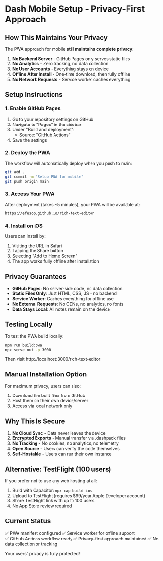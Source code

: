 # Dash Mobile Setup - Privacy-First Approach

## How This Maintains Your Privacy

The PWA approach for mobile **still maintains complete privacy**:

1. **No Backend Server** - GitHub Pages only serves static files
2. **No Analytics** - Zero tracking, no data collection
3. **No User Accounts** - Everything stays on device
4. **Offline After Install** - One-time download, then fully offline
5. **No Network Requests** - Service worker caches everything

## Setup Instructions

### 1. Enable GitHub Pages

1. Go to your repository settings on GitHub
2. Navigate to "Pages" in the sidebar
3. Under "Build and deployment":
   - Source: "GitHub Actions"
4. Save the settings

### 2. Deploy the PWA

The workflow will automatically deploy when you push to main:

```bash
git add .
git commit -m "Setup PWA for mobile"
git push origin main
```

### 3. Access Your PWA

After deployment (takes ~5 minutes), your PWA will be available at:
```
https://efesop.github.io/rich-text-editor
```

### 4. Install on iOS

Users can install by:
1. Visiting the URL in Safari
2. Tapping the Share button
3. Selecting "Add to Home Screen"
4. The app works fully offline after installation

## Privacy Guarantees

- **GitHub Pages**: No server-side code, no data collection
- **Static Files Only**: Just HTML, CSS, JS - no backend
- **Service Worker**: Caches everything for offline use
- **No External Requests**: No CDNs, no analytics, no fonts
- **Data Stays Local**: All notes remain on the device

## Testing Locally

To test the PWA build locally:

```bash
npm run build:pwa
npx serve out -p 3000
```

Then visit http://localhost:3000/rich-text-editor

## Manual Installation Option

For maximum privacy, users can also:
1. Download the built files from GitHub
2. Host them on their own device/server
3. Access via local network only

## Why This Is Secure

1. **No Cloud Sync** - Data never leaves the device
2. **Encrypted Exports** - Manual transfer via .dashpack files
3. **No Tracking** - No cookies, no analytics, no telemetry
4. **Open Source** - Users can verify the code themselves
5. **Self-Hostable** - Users can run their own instance

## Alternative: TestFlight (100 users)

If you prefer not to use any web hosting at all:
1. Build with Capacitor: `npx cap build ios`
2. Upload to TestFlight (requires $99/year Apple Developer account)
3. Share TestFlight link with up to 100 users
4. No App Store review required

## Current Status

✅ PWA manifest configured
✅ Service worker for offline support  
✅ GitHub Actions workflow ready
✅ Privacy-first approach maintained
✅ No data collection or tracking

Your users' privacy is fully protected!
